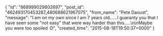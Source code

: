  {
   "id": "868999029802697",
   "post_id": "462493170453287_480688621967075",
   "from_name": "Pete Daoust",
   "message": "I am on my own since I am 7 years old......I guaranty you that I have seen some \"not easy\" that were way harder than this.....\n\nMaybe you were too spoiled :D",
   "created_time": "2015-08-18T19:50:37+0000"
 }
